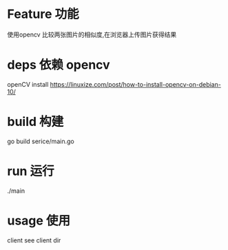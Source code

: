 # Feature 功能
使用opencv 比较两张图片的相似度,在浏览器上传图片获得结果

# deps 依赖 opencv
openCV install
https://linuxize.com/post/how-to-install-opencv-on-debian-10/

# build 构建
go build serice/main.go

# run 运行
./main

# usage 使用 
client see client dir


